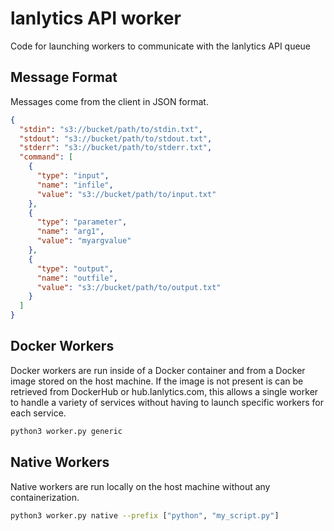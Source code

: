 # lanlytics API worker

Code for launching workers to communicate with the lanlytics API queue

## Message Format
Messages come from the client in JSON format.
```json
{
  "stdin": "s3://bucket/path/to/stdin.txt",
  "stdout": "s3://bucket/path/to/stdout.txt",
  "stderr": "s3://bucket/path/to/stderr.txt",
  "command": [
    {
      "type": "input",
      "name": "infile",
      "value": "s3://bucket/path/to/input.txt"
    },
    {
      "type": "parameter",
      "name": "arg1",
      "value": "myargvalue"
    },
    {
      "type": "output",
      "name": "outfile",
      "value": "s3://bucket/path/to/output.txt"
    }
  ]
}
```
## Docker Workers
Docker workers are run inside of a Docker container and from a Docker image stored on the host machine. If the image is not present is can be retrieved from DockerHub or hub.lanlytics.com, this allows a single worker to handle a variety of services without having to launch specific workers for each service.
```bash
python3 worker.py generic
```
## Native Workers
Native workers are run locally on the host machine without any containerization.
```bash
python3 worker.py native --prefix ["python", "my_script.py"]
```
